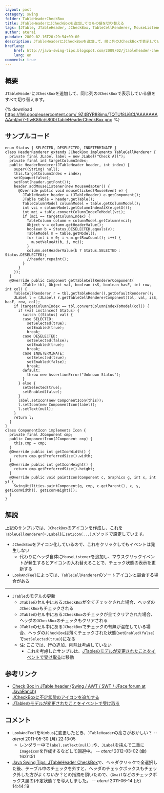 ```yaml
---
layout: post
category: swing
folder: TableHeaderCheckBox
title: JTableHeaderにJCheckBoxを追加してセルの値を切り替える
tags: [JTable, JTableHeader, JCheckBox, TableCellRenderer, MouseListener, Icon, JLabel]
author: aterai
pubdate: 2009-02-16T20:29:54+09:00
description: JTableHeaderにJCheckBoxを追加して、同じ列のJCheckBoxで表示している値をすべて切り替えます。
hreflang:
    href: http://java-swing-tips.blogspot.com/2009/02/jtableheader-checkbox.html
    lang: en
comments: true
---
```

## 概要
`JTableHeader`に`JCheckBox`を追加して、同じ列の`JCheckBox`で表示している値をすべて切り替えます。

{% download https://lh6.googleusercontent.com/_9Z4BYR88imo/TQTUf8Li6CI/AAAAAAAAAmI/mj7-1IwK86o/s800/TableHeaderCheckBox.png %}

## サンプルコード
<pre class="prettyprint"><code>enum Status { SELECTED, DESELECTED, INDETERMINATE }
class HeaderRenderer extends JCheckBox implements TableCellRenderer {
  private final JLabel label = new JLabel("Check All");
  private final int targetColumnIndex;
  public HeaderRenderer(JTableHeader header, int index) {
    super((String) null);
    this.targetColumnIndex = index;
    setOpaque(false);
    setFont(header.getFont());
    header.addMouseListener(new MouseAdapter() {
      @Override public void mouseClicked(MouseEvent e) {
        JTableHeader header = (JTableHeader) e.getComponent();
        JTable table = header.getTable();
        TableColumnModel columnModel = table.getColumnModel();
        int vci = columnModel.getColumnIndexAtX(e.getX());
        int mci = table.convertColumnIndexToModel(vci);
        if (mci == targetColumnIndex) {
          TableColumn column = columnModel.getColumn(vci);
          Object v = column.getHeaderValue();
          boolean b = Status.DESELECTED.equals(v);
          TableModel m = table.getModel();
          for (int i = 0; i &lt; m.getRowCount(); i++) {
            m.setValueAt(b, i, mci);
          }
          column.setHeaderValue(b ? Status.SELECTED : Status.DESELECTED);
          //header.repaint();
        }
      }
    });
  }
  @Override public Component getTableCellRendererComponent(
        JTable tbl, Object val, boolean isS, boolean hasF, int row, int col) {
    TableCellRenderer r = tbl.getTableHeader().getDefaultRenderer();
    JLabel l = (JLabel) r.getTableCellRendererComponent(tbl, val, isS, hasF, row, col);
    if (targetColumnIndex == tbl.convertColumnIndexToModel(col)) {
      if (val instanceof Status) {
        switch ((Status) val) {
        case SELECTED:
          setSelected(true);
          setEnabled(true);
          break;
        case DESELECTED:
          setSelected(false);
          setEnabled(true);
          break;
        case INDETERMINATE:
          setSelected(true);
          setEnabled(false);
          break;
        default:
          throw new AssertionError("Unknown Status");
        }
      } else {
        setSelected(true);
        setEnabled(false);
      }
      label.setIcon(new ComponentIcon(this));
      l.setIcon(new ComponentIcon(label));
      l.setText(null);
    }
    return l;
  }
}
class ComponentIcon implements Icon {
  private final JComponent cmp;
  public ComponentIcon(JComponent cmp) {
    this.cmp = cmp;
  }
  @Override public int getIconWidth() {
    return cmp.getPreferredSize().width;
  }
  @Override public int getIconHeight() {
    return cmp.getPreferredSize().height;
  }
  @Override public void paintIcon(Component c, Graphics g, int x, int y) {
    SwingUtilities.paintComponent(g, cmp, c.getParent(), x, y, getIconWidth(), getIconHeight());
  }
}
</code></pre>

## 解説
上記のサンプルでは、`JCheckBox`のアイコンを作成し、これを`TableCellRenderer`(=`JLabel`)に`setIcon(...)`メソッドで設定しています。

- `JCheckBox`をアイコン化しているので、これをクリックしてもイベントは発生しない
    - 代わりにヘッダ自体に`MouseListener`を追加し、マウスクリックイベントが発生するとアイコンの入れ替えることで、チェック状態の表示を更新する
- `LookAndFeel`によっては、`TableCellRenderer`のソートアイコンと競合する場合がある

<!-- dummy comment line for breaking list -->

- - - -
- `JTable`のモデルの更新
    - `JTable`のセル中にある`JCheckBox`が全てチェックされた場合、ヘッダの`JCheckBox`もチェックされる
    - `JTable`のセル中にある`JCheckBox`のチェックが全てクリアされた場合、ヘッダの`JCheckBox`のチェックもクリアされる
    - `JTable`のセル中にある`JCheckBox`でチェックの有無が混在している場合、ヘッダの`JCheckBox`は薄くチェックされた状態(`setEnabled(false)`で`setSelected(true)`)になる
    - 注: ここでは、行の追加、削除は考慮していない
        - これを考慮したサンプルは、[JTableのモデルが変更されたことをイベントで受け取る](http://ateraimemo.com/Swing/TableModelEvent.html)に移動

<!-- dummy comment line for breaking list -->

## 参考リンク
- [Check Box in JTable header (Swing / AWT / SWT / JFace forum at JavaRanch)](http://www.coderanch.com/t/343795/Swing-AWT-SWT-JFace/java/Check-Box-JTable-header)
- [JCheckBoxに不定状態のアイコンを追加する](http://ateraimemo.com/Swing/TriStateCheckBox.html)
- [JTableのモデルが変更されたことをイベントで受け取る](http://ateraimemo.com/Swing/TableModelEvent.html)

<!-- dummy comment line for breaking list -->

## コメント
- `LookAndFeel`を`Nimbus`に変更したとき、`JTableHeader`の高さがおかしい？ -- *aterai* 2011-05-30 (月) 22:13:05
    - レンダラー中で`label.setText(null);`や、`JLabel`を挟んで二重に`ImageIcon`を作成するなどして回避中。 -- *aterai* 2012-03-02 (金) 16:01:51
- [Java Swing Tips: JTableHeader CheckBox](http://java-swing-tips.blogspot.com/2009/02/jtableheader-checkbox.html)で、ヘッダクリックで全選択した後、テーブル中のチェックを外すと、ヘッダのチェックボックスもチェック外した方がよくないか？との指摘を頂いたので、(`Gmail`などのチェックボックス風の)不定状態？を導入しました。 -- *aterai* 2011-06-14 (火) 14:44:19

<!-- dummy comment line for breaking list -->
